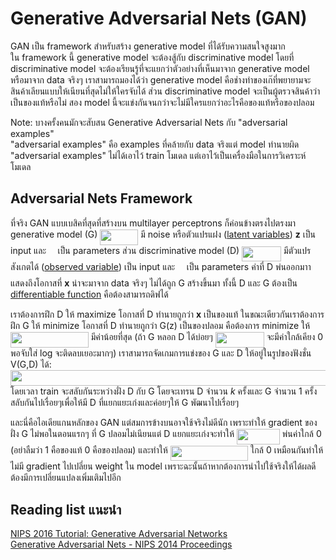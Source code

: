 # Generative Adversarial Nets (GAN)
GAN เป็น framework สำหรับสร้าง generative model ที่ได้รับความสนใจสูงมาก        
ใน framework นี้ generative model จะต้องสู้กับ discriminative model โดยที่ discriminative model จะต้องเรียนรู้ที่จะแยกว่าตัวอย่างที่เห็นมาจาก generative model หรือมาจาก data จริงๆ
เราสามารถมองได้ว่า generative model คือช่างทำของเก๊ที่พยายามจะสินค้าเลียนแบบให้เนียนที่สุดไม่ให้ใครจับได้ ส่วน discriminative model จะเป็นผู้ตรวจสินค้าว่าเป็นของแท้หรือไม่ สอง model นี้จะแข่งกันจนกว่าจะไม่มีใครแยกว่าอะไรคือของแท้หรือของปลอม

Note: บางครั้งคนมักจะสับสน Generative Adversarial Nets  กับ "adversarial examples"                   
"adversarial examples" คือ examples ที่คล้ายกับ data จริงแต่ model ทำนายผิด "adversarial examples" ไม่ได้เอาไว้ train โมเดล แต่เอาไว้เป็นเครื่องมือในการวิเคราะห์โมเดล

## Adversarial Nets Framework
ที่จริง GAN แบบเบสิคที่สุดที่สร้างบน multilayer perceptrons ก็ค่อนข้างตรงไปตรงมา generative model (G) <img src="/notes/GAN/tex/d310df9ad2d3171d4bccde0f9c9054aa.svg?invert_in_darkmode&sanitize=true" align=middle width=60.93771089999999pt height=24.65753399999998pt/> มี noise หรือตัวแปรแฝง ([latent variables](https://en.wikipedia.org/wiki/Latent_variable)) **z** เป็น input และ<img src="/notes/GAN/tex/6d30287d7e670ef8e7301003a68b62b1.svg?invert_in_darkmode&sanitize=true" align=middle width=14.54286239999999pt height=22.831056599999986pt/> เป็น parameters ส่วน discriminative model (D) <img src="/notes/GAN/tex/c55ebcdd63e4aef1038201b333945f55.svg?invert_in_darkmode&sanitize=true" align=middle width=63.11241419999999pt height=24.65753399999998pt/> มีตัวแปรสังเกตได้ ([observed variable](https://www.statisticshowto.datasciencecentral.com/observed-variables/)) เป็น input และ<img src="/notes/GAN/tex/6d30287d7e670ef8e7301003a68b62b1.svg?invert_in_darkmode&sanitize=true" align=middle width=14.54286239999999pt height=22.831056599999986pt/> เป็น parameters ค่าที่ D พ่นออกมาาแสดงถึงโอกาสที่ **x** น่าจะมาจาก data จริงๆ ไม่ได้ถูก G สร้างขึ้นมา  ทั้งนี้ D และ G ต้องเป็น [differentiable function](https://en.wikipedia.org/wiki/Differentiable_function) คือต้องสามารถดิฟได้          
                      
เราต้องการฝึก D ให้ maximize โอกาสที่ D ทำนายถูกว่า **x** เป็นของแท้ ในขณะเดียวกันเราต้องการฝึก G ให้ minimize โอกาสที่ D ทำนายถูกว่า G(z) เป็นของปลอม คือต้องการ minimize ให้ <img src="/notes/GAN/tex/a593675f8f5f6f68dc813b5d6f327253.svg?invert_in_darkmode&sanitize=true" align=middle width=124.70782334999997pt height=24.65753399999998pt/> มีค่าน้อยที่สุด  (ถ้า G หลอก D ได้บ่อยๆ <img src="/notes/GAN/tex/62b0b11e3a292c0b86b6bdd71a57bad2.svg?invert_in_darkmode&sanitize=true" align=middle width=77.90404709999999pt height=24.65753399999998pt/> จะมีค่าใกล้เคียง 0 พอจับใส่ log จะติดลบเยอะมากๆ) เราสามารถจัดเกมการแข่งของ G และ D ให้อยู่ในรูปของฟังชั่น V(G,D) ได้: <img src="/notes/GAN/tex/da26d345a5550226300bdd13ff0d2267.svg?invert_in_darkmode&sanitize=true" align=middle width=546.36267015pt height=24.65753399999998pt/> โดยเวลา train จะสลับกันระหว่างฝั่ง D กับ G โดยจะเทรน D จำนวน *k* ครั้งและ G จำนวน 1 ครั้งสลับกันไปเรื่อยๆเพื่อให้มี D ที่แยกแยะเก่งและค่อยๆให้ G พัฒนาไปเรื่อยๆ                  

และนี่คือไอเดียแกนหลักของ GAN แต่สมการข้างบนอาจใช้จริงไม่ดีนัก เพราะทำให้ gradient ของฝั่ง G ไม่พอในตอนแรกๆ ที่ G ปลอมไม่เนียนแต่ D แยกแยะเก่งจะทำให้ <img src="/notes/GAN/tex/03f5a46b4b5ec69700c11b93bb3e6bd3.svg?invert_in_darkmode&sanitize=true" align=middle width=68.77179539999999pt height=24.65753399999998pt/> พ่นค่าใกล้ 0 (อย่าลืมว่า 1 คือของแท้ 0 คือของปลอม) และทำให้ <img src="/notes/GAN/tex/a593675f8f5f6f68dc813b5d6f327253.svg?invert_in_darkmode&sanitize=true" align=middle width=124.70782334999997pt height=24.65753399999998pt/> ใกล้ 0 เหมือนกันทำให้ไม่มี  gradient ไปเปลี่ยน weight ใน model  เพราะฉะนั้นถ้าหากต้องการนำไปใช้จริงให้ได้ผลดีต้องมีการเปลี่ยนแปลงเพิ่มเติมไปอีก

## Reading list แนะนำ 
[NIPS 2016 Tutorial: Generative Adversarial Networks](https://arxiv.org/abs/1701.00160)                
[Generative Adversarial Nets - NIPS 2014 Proceedings](https://papers.nips.cc/paper/5423-generative-adversarial-nets.pdf)
